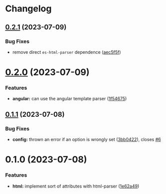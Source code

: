 # Changelog

## [0.2.1](https://github.com/heap-code/eslint-plugin-sort-attribute-content/compare/v0.2.0...v0.2.1) (2023-07-09)


### Bug Fixes

* remove direct `es-html-parser` dependence ([aec5f5f](https://github.com/heap-code/eslint-plugin-sort-attribute-content/commit/aec5f5f53c8fbf5c68164695e180e31302124e5f))

# [0.2.0](https://github.com/heap-code/eslint-plugin-sort-attribute-content/compare/v0.1.1...v0.2.0) (2023-07-09)


### Features

* **angular:** can use the angular template parser ([1f54675](https://github.com/heap-code/eslint-plugin-sort-attribute-content/commit/1f546757345a9c837ab4a3906ef552eb98ec36ab))

## [0.1.1](https://github.com/heap-code/eslint-plugin-sort-attribute-content/compare/v0.1.0...v0.1.1) (2023-07-08)


### Bug Fixes

* **config:** thrown an error if an option is wrongly set ([3bb0422](https://github.com/heap-code/eslint-plugin-sort-attribute-content/commit/3bb0422b6c0d1192ba549ccf9709b0c425a3e747)), closes [#6](https://github.com/heap-code/eslint-plugin-sort-attribute-content/issues/6)

# 0.1.0 (2023-07-08)


### Features

* **html:** implement sort of attributes with html-parser ([1e62a49](https://github.com/heap-code/eslint-plugin-sort-attribute-content/commit/1e62a49f0535b004a31bfb74c49a513032c2118b))